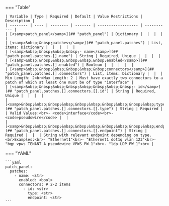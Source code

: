 <!--
  ~ Copyright (c) 2023 Arista Networks, Inc.
  ~ Use of this source code is governed by the Apache License 2.0
  ~ that can be found in the LICENSE file.
  -->
=== "Table"

    | Variable | Type | Required | Default | Value Restrictions | Description |
    | -------- | ---- | -------- | ------- | ------------------ | ----------- |
    | [<samp>patch_panel</samp>](## "patch_panel") | Dictionary |  |  |  |  |
    | [<samp>&nbsp;&nbsp;patches</samp>](## "patch_panel.patches") | List, items: Dictionary |  |  |  |  |
    | [<samp>&nbsp;&nbsp;&nbsp;&nbsp;- name</samp>](## "patch_panel.patches.[].name") | String | Required, Unique |  |  |  |
    | [<samp>&nbsp;&nbsp;&nbsp;&nbsp;&nbsp;&nbsp;enabled</samp>](## "patch_panel.patches.[].enabled") | Boolean |  |  |  |  |
    | [<samp>&nbsp;&nbsp;&nbsp;&nbsp;&nbsp;&nbsp;connectors</samp>](## "patch_panel.patches.[].connectors") | List, items: Dictionary |  |  | Min Length: 2<br>Max Length: 2 | Must have exactly two connectors to a patch of which at least one must be of type "interface" |
    | [<samp>&nbsp;&nbsp;&nbsp;&nbsp;&nbsp;&nbsp;&nbsp;&nbsp;- id</samp>](## "patch_panel.patches.[].connectors.[].id") | String | Required, Unique |  |  |  |
    | [<samp>&nbsp;&nbsp;&nbsp;&nbsp;&nbsp;&nbsp;&nbsp;&nbsp;&nbsp;&nbsp;type</samp>](## "patch_panel.patches.[].connectors.[].type") | String | Required |  | Valid Values:<br>- <code>interface</code><br>- <code>pseudowire</code> |  |
    | [<samp>&nbsp;&nbsp;&nbsp;&nbsp;&nbsp;&nbsp;&nbsp;&nbsp;&nbsp;&nbsp;endpoint</samp>](## "patch_panel.patches.[].connectors.[].endpoint") | String | Required |  |  | String with relevant endpoint depending on type.<br>Examples:<br>- "Ethernet1"<br>- "Ethernet1 dot1q vlan 123"<br>- "bgp vpws TENANT_A pseudowire VPWS_PW_1"<br>- "ldp LDP_PW_1"<br> |

=== "YAML"

    ```yaml
    patch_panel:
      patches:
        - name: <str>
          enabled: <bool>
          connectors: # 2-2 items
            - id: <str>
              type: <str>
              endpoint: <str>
    ```
